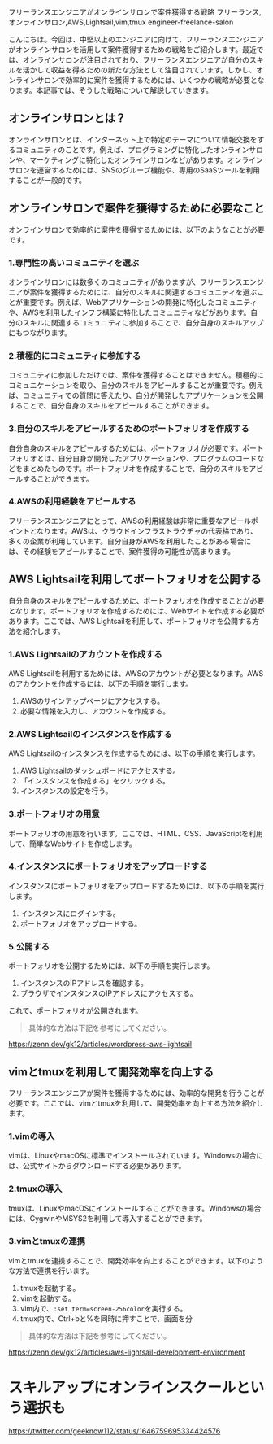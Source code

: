 フリーランスエンジニアがオンラインサロンで案件獲得する戦略
フリーランス,オンラインサロン,AWS,Lightsail,vim,tmux
engineer-freelance-salon

こんにちは。今回は、中堅以上のエンジニアに向けて、フリーランスエンジニアがオンラインサロンを活用して案件獲得するための戦略をご紹介します。最近では、オンラインサロンが注目されており、フリーランスエンジニアが自分のスキルを活かして収益を得るための新たな方法として注目されています。しかし、オンラインサロンで効率的に案件を獲得するためには、いくつかの戦略が必要となります。本記事では、そうした戦略について解説していきます。

## オンラインサロンとは？

オンラインサロンとは、インターネット上で特定のテーマについて情報交換をするコミュニティのことです。例えば、プログラミングに特化したオンラインサロンや、マーケティングに特化したオンラインサロンなどがあります。オンラインサロンを運営するためには、SNSのグループ機能や、専用のSaaSツールを利用することが一般的です。

## オンラインサロンで案件を獲得するために必要なこと

オンラインサロンで効率的に案件を獲得するためには、以下のようなことが必要です。

### 1.専門性の高いコミュニティを選ぶ

オンラインサロンには数多くのコミュニティがありますが、フリーランスエンジニアが案件を獲得するためには、自分のスキルに関連するコミュニティを選ぶことが重要です。例えば、Webアプリケーションの開発に特化したコミュニティや、AWSを利用したインフラ構築に特化したコミュニティなどがあります。自分のスキルに関連するコミュニティに参加することで、自分自身のスキルアップにもつながります。

### 2.積極的にコミュニティに参加する

コミュニティに参加しただけでは、案件を獲得することはできません。積極的にコミュニケーションを取り、自分のスキルをアピールすることが重要です。例えば、コミュニティでの質問に答えたり、自分が開発したアプリケーションを公開することで、自分自身のスキルをアピールすることができます。

### 3.自分のスキルをアピールするためのポートフォリオを作成する

自分自身のスキルをアピールするためには、ポートフォリオが必要です。ポートフォリオとは、自分自身が開発したアプリケーションや、プログラムのコードなどをまとめたものです。ポートフォリオを作成することで、自分のスキルをアピールすることができます。

### 4.AWSの利用経験をアピールする

フリーランスエンジニアにとって、AWSの利用経験は非常に重要なアピールポイントとなります。AWSは、クラウドインフラストラクチャの代表格であり、多くの企業が利用しています。自分自身がAWSを利用したことがある場合には、その経験をアピールすることで、案件獲得の可能性が高まります。

## AWS Lightsailを利用してポートフォリオを公開する

自分自身のスキルをアピールするために、ポートフォリオを作成することが必要となります。ポートフォリオを作成するためには、Webサイトを作成する必要があります。ここでは、AWS Lightsailを利用して、ポートフォリオを公開する方法を紹介します。

### 1.AWS Lightsailのアカウントを作成する

AWS Lightsailを利用するためには、AWSのアカウントが必要となります。AWSのアカウントを作成するには、以下の手順を実行します。

1. AWSのサインアップページにアクセスする。
2. 必要な情報を入力し、アカウントを作成する。

### 2.AWS Lightsailのインスタンスを作成する

AWS Lightsailのインスタンスを作成するためには、以下の手順を実行します。

1. AWS Lightsailのダッシュボードにアクセスする。
2. 「インスタンスを作成する」をクリックする。
3. インスタンスの設定を行う。

### 3.ポートフォリオの用意

ポートフォリオの用意を行います。ここでは、HTML、CSS、JavaScriptを利用して、簡単なWebサイトを作成します。

### 4.インスタンスにポートフォリオをアップロードする

インスタンスにポートフォリオをアップロードするためには、以下の手順を実行します。

1. インスタンスにログインする。
2. ポートフォリオをアップロードする。

### 5.公開する

ポートフォリオを公開するためには、以下の手順を実行します。

1. インスタンスのIPアドレスを確認する。
2. ブラウザでインスタンスのIPアドレスにアクセスする。

これで、ポートフォリオが公開されます。

>具体的な方法は下記を参考にしてください。

https://zenn.dev/gk12/articles/wordpress-aws-lightsail

## vimとtmuxを利用して開発効率を向上する

フリーランスエンジニアが案件を獲得するためには、効率的な開発を行うことが必要です。ここでは、vimとtmuxを利用して、開発効率を向上する方法を紹介します。

### 1.vimの導入

vimは、LinuxやmacOSに標準でインストールされています。Windowsの場合には、公式サイトからダウンロードする必要があります。

### 2.tmuxの導入

tmuxは、LinuxやmacOSにインストールすることができます。Windowsの場合には、CygwinやMSYS2を利用して導入することができます。

### 3.vimとtmuxの連携

vimとtmuxを連携することで、開発効率を向上することができます。以下のような方法で連携を行います。

1. tmuxを起動する。
2. vimを起動する。
3. vim内で、`:set term=screen-256color`を実行する。
4. tmux内で、Ctrl+bと%を同時に押すことで、画面を分

>具体的な方法は下記を参考にしてください。

https://zenn.dev/gk12/articles/aws-lightsail-development-environment

# スキルアップにオンラインスクールという選択も
https://twitter.com/geeknow112/status/1646759695334424576
